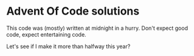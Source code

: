 # Advent Of Code solutions

This code was (mostly) written at midnight in a hurry. Don't expect good code,
expect entertaining code.

Let's see if I make it more than halfway this year?
